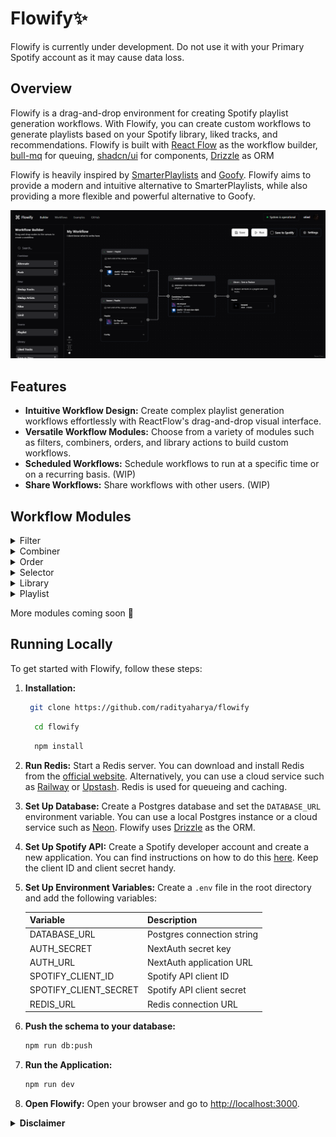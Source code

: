 # Flowify✨

Flowify is currently under development. Do not use it with your Primary Spotify account as it may cause data loss.

## Overview

Flowify is a drag-and-drop environment for creating Spotify playlist generation workflows. With Flowify, you can create custom workflows to generate playlists based on your Spotify library, liked tracks, and recommendations. Flowify is built with [React Flow](https://reactflow.dev/) as the workflow builder, [bull-mq](https://github.com/taskforcesh/bullmq) for queuing, [shadcn/ui](https://ui.shadcn.com/) for components, [Drizzle](https://orm.drizzle.team/) as ORM

Flowify is heavily inspired by [SmarterPlaylists](https://github.com/plamere/SmarterPlaylists) and [Goofy](https://github.com/Chimildic/goofy). Flowify aims to provide a modern and intuitive alternative to SmarterPlaylists, while also providing a more flexible and powerful alternative to Goofy.

![Preview of Flowify Workflow Builder](./images/workflow-preview.png)

## Features

- **Intuitive Workflow Design:** Create complex playlist generation workflows effortlessly with ReactFlow's drag-and-drop visual interface.
- **Versatile Workflow Modules:** Choose from a variety of modules such as filters, combiners, orders, and library actions to build custom workflows.
- **Scheduled Workflows:** Schedule workflows to run at a specific time or on a recurring basis. (WIP)
- **Share Workflows:** Share workflows with other users. (WIP)

## Workflow Modules

<details>
<summary>Filter</summary>

- Filter by Key-Value Pair
- Deduplicate Tracks
- Deduplicate Artists
- Match Key-Value Pair
- Limit Tracks

</details>

<details>
<summary>Combiner</summary>

- Push Tracks
- Alternate Tracks

</details>

<details>
<summary>Order</summary>

- Sort Tracks by Key
- Shuffle Tracks

</details>

<details>
<summary>Selector</summary>

- First N Tracks
- Last N Tracks
- Random N Tracks
- All but First N Tracks
- All but Last N Tracks
- Recommended Tracks (Using Spotify Recommendations API)

</details>

<details>
<summary>Library</summary>
- Get Liked Tracks
- Save Playlist as New
- Save Playlist by Appending
- Save Playlist by Replacing

</details>

<details>
<summary>Playlist</summary>
- Search and use existing playlists


</details>

More modules coming soon 👀

## Running Locally

To get started with Flowify, follow these steps:

1. **Installation:**

   ```bash
    git clone https://github.com/radityaharya/flowify
   ```

   ```bash
     cd flowify
   ```

   ```bash
     npm install
   ```

2. **Run Redis:**
   Start a Redis server. You can download and install Redis from the [official website](https://redis.io/). Alternatively, you can use a cloud service such as [Railway](https://docs.railway.app/guides/redis) or [Upstash](https://upstash.com/). Redis is used for queueing and caching.

3. **Set Up Database:**
    Create a Postgres database and set the `DATABASE_URL` environment variable. You can use a local Postgres instance or a cloud service such as [Neon](https://neon.tech/). Flowify uses [Drizzle](https://orm.drizzle.team/) as the ORM.

4. **Set Up Spotify API:**
   Create a Spotify developer account and create a new application. You can find instructions on how to do this [here](https://developer.spotify.com/documentation/web-api/concepts/apps). Keep the client ID and client secret handy.

5. **Set Up Environment Variables:**
   Create a `.env` file in the root directory and add the following variables:

   | Variable              | Description                        |
   | --------------------- | -----------------------------------|
   | DATABASE_URL          | Postgres connection string         |
   | AUTH_SECRET       | NextAuth secret key                |
   | AUTH_URL          | NextAuth application URL           |
   | SPOTIFY_CLIENT_ID     | Spotify API client ID              |
   | SPOTIFY_CLIENT_SECRET | Spotify API client secret          |
   | REDIS_URL             | Redis connection URL               |

6. **Push the schema to your database:**

   ```bash
   npm run db:push
   ```

7. **Run the Application:**

   ```bash
   npm run dev
   ```

8. **Open Flowify:**
   Open your browser and go to [http://localhost:3000](http://localhost:3000).


<details>
<summary><strong>Disclaimer</strong></summary>

Flowify is an independent project, developed with the intention of serving as an educational tool, for personal use, and as a hosted service. It is important to clarify that Flowify is not affiliated with, endorsed by, or in any way officially connected with Spotify AB, or any of its subsidiaries or its affiliates.

The images utilized in this project are sourced directly from Spotify's Content Delivery Network (CDN) via the Spotify Web API. These images are not modified or altered in any way by this project, and remain the property of their respective copyright holders.

For official Spotify services, please visit the official Spotify website at https://www.spotify.com. Please be aware that Spotify is a registered trademark of Spotify AB.

The author of Flowify makes no representations or warranties of any kind, express or implied, about the completeness, accuracy, reliability, suitability, or availability of the content of this project or the hosted service. The author will not be liable for any errors or omissions in this information nor for the availability of this information. The author will not be liable for any losses, or damages from the display or use of this information or the hosted service, whether they be direct, indirect, incidental, special, consequential or other forms of damages.

The hosted service is provided "as is" and on an "as available" basis, with no guarantees of uptime or reliability. The author is not responsible for any data loss or damage that may occur from the use of the hosted service.

The author respects the privacy of users and takes data security seriously. However, the author cannot guarantee the security of any data transmitted to the hosted service and is not responsible for any breach of security or for the actions of any third parties that may obtain any personal information.

By using the hosted service, you agree to accept all risks associated with the use of the service and agree not to hold the author liable for any issues, losses, or damages that may arise from its use.

</details>
